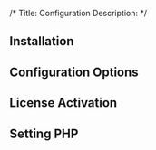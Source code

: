 /*
Title: Configuration
Description: 
*/

## Installation

## Configuration Options

## License Activation

## Setting PHP
